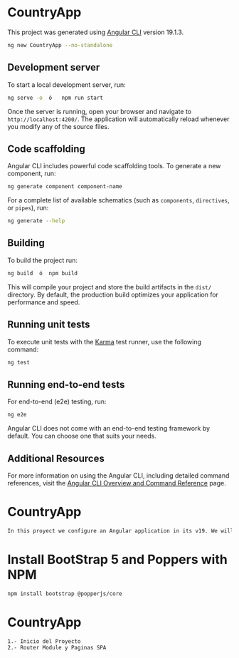 # CountryApp

This project was generated using [Angular CLI](https://github.com/angular/angular-cli) version 19.1.3.

```bash
ng new CountryApp --no-standalone
```

## Development server

To start a local development server, run:

```bash
ng serve -o  ó   npm run start
```

Once the server is running, open your browser and navigate to `http://localhost:4200/`. The application will automatically reload whenever you modify any of the source files.

## Code scaffolding

Angular CLI includes powerful code scaffolding tools. To generate a new component, run:

```bash
ng generate component component-name
```

For a complete list of available schematics (such as `components`, `directives`, or `pipes`), run:

```bash
ng generate --help
```

## Building

To build the project run:

```bash
ng build  ó  npm build
```

This will compile your project and store the build artifacts in the `dist/` directory. By default, the production build optimizes your application for performance and speed.

## Running unit tests

To execute unit tests with the [Karma](https://karma-runner.github.io) test runner, use the following command:

```bash
ng test
```

## Running end-to-end tests

For end-to-end (e2e) testing, run:

```bash
ng e2e
```

Angular CLI does not come with an end-to-end testing framework by default. You can choose one that suits your needs.

## Additional Resources

For more information on using the Angular CLI, including detailed command references, visit the [Angular CLI Overview and Command Reference](https://angular.dev/tools/cli) page.

# CountryApp
```bash
In this proyect we configure an Angular application in its v19. We will carry out the challenge of building an App that consumes a REST API which contains detailed information about all the countries in the world
```

# Install BootStrap 5 and Poppers with NPM

```bash
npm install bootstrap @popperjs/core
```


# CountryApp
```bash
1.- Inicio del Proyecto
2.- Router Module y Paginas SPA
```
